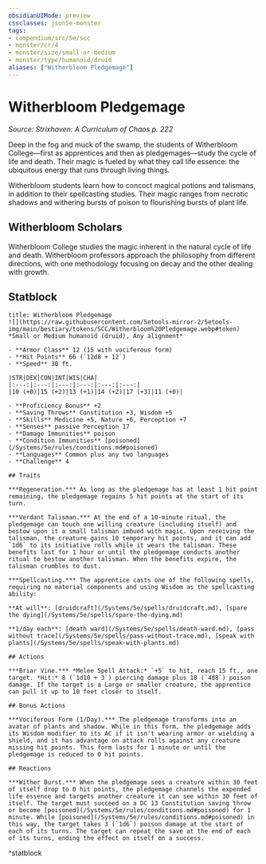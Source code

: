 ```yaml
---
obsidianUIMode: preview
cssclasses: json5e-monster
tags:
- compendium/src/5e/scc
- monster/cr/4
- monster/size/small-or-medium
- monster/type/humanoid/druid
aliases: ["Witherbloom Pledgemage"]
---
```

# Witherbloom Pledgemage
*Source: Strixhaven: A Curriculum of Chaos p. 222*  

Deep in the fog and muck of the swamp, the students of Witherbloom College—first as apprentices and then as pledgemages—study the cycle of life and death. Their magic is fueled by what they call life essence: the ubiquitous energy that runs through living things.

Witherbloom students learn how to concoct magical potions and talismans, in addition to their spellcasting studies. Their magic ranges from necrotic shadows and withering bursts of poison to flourishing bursts of plant life.

## Witherbloom Scholars

Witherbloom College studies the magic inherent in the natural cycle of life and death. Witherbloom professors approach the philosophy from different directions, with one methodology focusing on decay and the other dealing with growth.

## Statblock

```ad-statblock
title: Witherbloom Pledgemage
![](https://raw.githubusercontent.com/5etools-mirror-2/5etools-img/main/bestiary/tokens/SCC/Witherbloom%20Pledgemage.webp#token)
*Small or Medium humanoid (druid), Any alignment*

- **Armor Class** 12 (15 with vociferous form)
- **Hit Points** 66 (`12d8 + 12`)
- **Speed** 30 ft.

|STR|DEX|CON|INT|WIS|CHA|
|:---:|:---:|:---:|:---:|:---:|:---:|
|10 (+0)|15 (+2)|13 (+1)|14 (+2)|17 (+3)|11 (+0)|

- **Proficiency Bonus** +2
- **Saving Throws** Constitution +3, Wisdom +5
- **Skills** Medicine +5, Nature +6, Perception +7
- **Senses** passive Perception 17
- **Damage Immunities** poison
- **Condition Immunities** [poisoned](/Systems/5e/rules/conditions.md#poisoned)
- **Languages** Common plus any two languages
- **Challenge** 4

## Traits

***Regeneration.*** As long as the pledgemage has at least 1 hit point remaining, the pledgemage regains 5 hit points at the start of its turn.

***Verdant Talisman.*** At the end of a 10-minute ritual, the pledgemage can touch one willing creature (including itself) and bestow upon it a small talisman imbued with magic. Upon receiving the talisman, the creature gains 10 temporary hit points, and it can add `1d6` to its initiative rolls while it wears the talisman. These benefits last for 1 hour or until the pledgemage conducts another ritual to bestow another talisman. When the benefits expire, the talisman crumbles to dust.

***Spellcasting.*** The apprentice casts one of the following spells, requiring no material components and using Wisdom as the spellcasting ability:

**At will**: [druidcraft](/Systems/5e/spells/druidcraft.md), [spare the dying](/Systems/5e/spells/spare-the-dying.md)

**1/day each**: [death ward](/Systems/5e/spells/death-ward.md), [pass without trace](/Systems/5e/spells/pass-without-trace.md), [speak with plants](/Systems/5e/spells/speak-with-plants.md)

## Actions

***Briar Vine.*** *Melee Spell Attack:* `+5` to hit, reach 15 ft., one target. *Hit:* 8 (`1d10 + 3`) piercing damage plus 18 (`4d8`) poison damage. If the target is a Large or smaller creature, the apprentice can pull it up to 10 feet closer to itself.

## Bonus Actions

***Vociferous Form (1/Day).*** The pledgemage transforms into an avatar of plants and shadow. While in this form, the pledgemage adds its Wisdom modifier to its AC if it isn't wearing armor or wielding a shield, and it has advantage on attack rolls against any creature missing hit points. This form lasts for 1 minute or until the pledgemage is reduced to 0 hit points.

## Reactions

***Wither Burst.*** When the pledgemage sees a creature within 30 feet of itself drop to 0 hit points, the pledgemage channels the expended life essence and targets another creature it can see within 30 feet of itself. The target must succeed on a DC 13 Constitution saving throw or become [poisoned](/Systems/5e/rules/conditions.md#poisoned) for 1 minute. While [poisoned](/Systems/5e/rules/conditions.md#poisoned) in this way, the target takes 3 (`1d6`) poison damage at the start of each of its turns. The target can repeat the save at the end of each of its turns, ending the effect on itself on a success.
```
^statblock